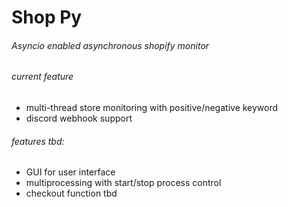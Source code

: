 # Shop Py

###### Asyncio enabled asynchronous shopify monitor


###### current feature

- multi-thread store monitoring with positive/negative keyword
- discord webhook support

###### features tbd:
- GUI for user interface
- multiprocessing with start/stop process control
- checkout function tbd



